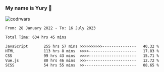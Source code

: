 ### My name is Yury 👋 
![codrwars](https://www.codewars.com/users/litury/badges/micro) 


<!--START_SECTION:waka-->

```txt
From: 28 January 2022 - To: 16 July 2023

Total Time: 634 hrs 45 mins

JavaScript       255 hrs 57 mins >>>>>>>>>>---------------   40.32 %
HTML             113 hrs 8 mins  >>>>---------------------   17.83 %
CSS              99 hrs 43 mins  >>>>---------------------   15.71 %
Vue.js           80 hrs 46 mins  >>>----------------------   12.72 %
SCSS             54 hrs 55 mins  >>-----------------------   08.65 %
```

<!--END_SECTION:waka-->

